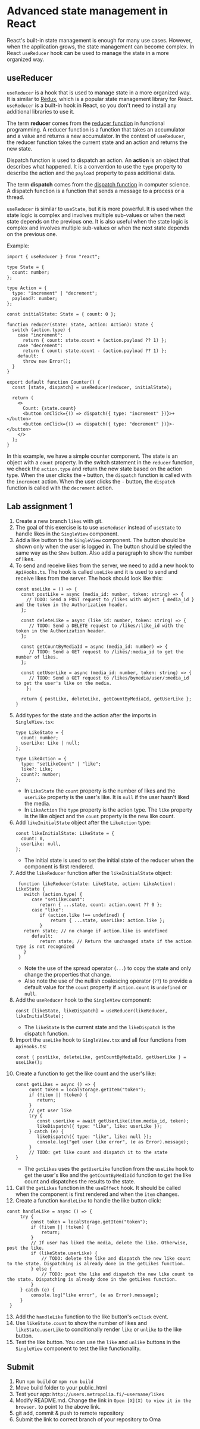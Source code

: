 # Advanced state management in React

React's built-in state management is enough for many use cases. However, when the application grows, the state management can become complex. In React `useReducer` hook can be used to manage the state in a more organized way.

## useReducer

`useReducer` is a hook that is used to manage state in a more organized way. It is similar to [Redux](https://redux.js.org/), which is a popular state management library for React. `useReducer` is a built-in hook in React, so you don't need to install any additional libraries to use it.

The term **reducer** comes from the [reducer function](https://en.wikipedia.org/wiki/Reducer_function) in functional programming. A reducer function is a function that takes an accumulator and a value and returns a new accumulator. In the context of `useReducer`, the reducer function takes the current state and an action and returns the new state.

Dispatch function is used to dispatch an action. An **action** is an object that describes what happened. It is a convention to use the `type` property to describe the action and the `payload` property to pass additional data.

The term **dispatch** comes from the [dispatch function](https://en.wikipedia.org/wiki/Dispatch_function) in computer science. A dispatch function is a function that sends a message to a process or a thread.

`useReducer` is similar to `useState`, but it is more powerful. It is used when the state logic is complex and involves multiple sub-values or when the next state depends on the previous one. It is also useful when the state logic is complex and involves multiple sub-values or when the next state depends on the previous one.

Example:

```tsx
import { useReducer } from "react";

type State = {
  count: number;
};

type Action = {
  type: "increment" | "decrement";
  payload?: number;
};

const initialState: State = { count: 0 };

function reducer(state: State, action: Action): State {
  switch (action.type) {
    case "increment":
      return { count: state.count + (action.payload ?? 1) };
    case "decrement":
      return { count: state.count - (action.payload ?? 1) };
    default:
      throw new Error();
  }
}

export default function Counter() {
  const [state, dispatch] = useReducer(reducer, initialState);

  return (
    <>
      Count: {state.count}
      <button onClick={() => dispatch({ type: "increment" })}>+</button>
      <button onClick={() => dispatch({ type: "decrement" })}>-</button>
    </>
  );
}
```

In this example, we have a simple counter component. The state is an object with a `count` property. In the switch statement in the `reducer` function, we check the `action.type` and return the new state based on the action type. When the user clicks the `+` button, the `dispatch` function is called with the `increment` action. When the user clicks the `-` button, the `dispatch` function is called with the `decrement` action.

## Lab assignment 1
1. Create a new branch `likes` with git.
2. The goal of this exercise is to use `useReduser` instead of `useState` to handle likes in the `SingleView` component.
3. Add a like button to the `SingleView` component. The button should be shown only when the user is logged in. The button should be styled the same way as the `Show` button. Also add a paragraph to show the number of likes.
4. To send and receive likes from the server, we need to add a new hook to `ApiHooks.ts`. The hook is called `useLike` and it is used to send and receive likes from the server. The hook should look like this:
   ```tsx
   const useLike = () => {
     const postLike = async (media_id: number, token: string) => {
       // TODO: Send a POST request to /likes with object { media_id } and the token in the Authorization header.
     };
     
     const deleteLike = async (like_id: number, token: string) => {
        // TODO: Send a DELETE request to /likes/:like_id with the token in the Authorization header.
     };
   
     const getCountByMediaId = async (media_id: number) => {
        // TODO: Send a GET request to /likes/:media_id to get the number of likes.
     };
   
     const getUserLike = async (media_id: number, token: string) => {
        // TODO: Send a GET request to /likes/bymedia/user/:media_id to get the user's like on the media.
       };      
   
     return { postLike, deleteLike, getCountByMediaId, getUserLike };
   }
   ```
5. Add types for the state and the action after the imports in `SingleView.tsx`: 
   ```tsx
   type LikeState = {
     count: number;
     userLike: Like | null;
   };

   type LikeAction = {
     type: "setLikeCount" | "like";
     like?: Like;
     count?: number;
   };
   ```
   - In `LikeState` the `count` property is the number of likes and the `userLike` property is the user's like. It is `null` if the user hasn't liked the media.
   - In `LikeAction` the `type` property is the action type. The `like` property is the like object and the `count` property is the new like count.
6. Add `likeInitialState` object after the `LikeAction` type:
   ```tsx
   const likeInitialState: LikeState = {
     count: 0,
     userLike: null,
   };
   ```
   - The initial state is used to set the initial state of the reducer when the component is first rendered.
7. Add the `likeReducer` function after the `likeInitialState` object:
   ```tsx
    function likeReducer(state: LikeState, action: LikeAction): LikeState {
      switch (action.type) {
         case "setLikeCount":
            return { ...state, count: action.count ?? 0 };
         case "like":
            if (action.like !== undefined) {
                return { ...state, userLike: action.like };
            }
      return state; // no change if action.like is undefined
         default:
            return state; // Return the unchanged state if the action type is not recognized
      }
    }
    ```
    - Note the use of the spread operator (`...`) to copy the state and only change the properties that change. 
    - Also note the use of the nullish coalescing operator (`??`) to provide a default value for the `count` property if `action.count` is `undefined` or `null`.
8. Add the `useReducer` hook to the `SingleView` component:
   ```tsx
   const [likeState, likeDispatch] = useReducer(likeReducer, likeInitialState);
   ```
   - The `likeState` is the current state and the `likeDispatch` is the dispatch function. 
9. Import the `useLike` hook to `SingleView.tsx` and all four functions from `ApiHooks.ts`:
   ```tsx
   const { postLike, deleteLike, getCountByMediaId, getUserLike } = useLike();
   ```
10. Create a function to get the like count and the user's like:
    ```tsx
    const getLikes = async () => {
         const token = localStorage.getItem("token");
         if (!item || !token) {
            return;
         }
         // get user like
         try {
            const userLike = await getUserLike(item.media_id, token);
            likeDispatch({ type: "like", like: userLike });
         } catch (e) {
            likeDispatch({ type: "like", like: null });
            console.log("get user like error", (e as Error).message);
         }
         // TODO: get like count and dispatch it to the state
    }
    ```
    - The `getLikes` uses the `getUserLike` function from the `useLike` hook to get the user's like and the `getCountByMediaId` function to get the like count and dispatches the results to the state.
11. Call the `getLikes` function in the `useEffect` hook. It should be called when the component is first rendered and when the `item` changes.
12. Create a function `handleLike` to handle the like button click:
   ```tsx
   const handleLike = async () => {
        try {
            const token = localStorage.getItem("token");
            if (!item || !token) {
                return;
            }
            // If user has liked the media, delete the like. Otherwise, post the like.
            if (likeState.userLike) {
                // TODO: delete the like and dispatch the new like count to the state. Dispatching is already done in the getLikes function.
            } else {
                // TODO: post the like and dispatch the new like count to the state. Dispatching is already done in the getLikes function.
            }
        } catch (e) {
            console.log("like error", (e as Error).message);
        }
    }
   ```
13. Add the `handleLike` function to the like button's `onClick` event.
14. Use `likeState.count` to show the number of likes and `likeState.userLike` to conditionally render `like` or `unlike` to the like button.
15. Test the like button. You can use the `like` and `unlike` buttons in the `SingleView` component to test the like functionality.

## Submit

1. Run `npm build` or `npm run build`
2. Move build folder to your public_html
3. Test your app: `http://users.metropolia.fi/~username/likes`
4. Modify README.md. Change the link in `Open [X](X) to view it in the browser.` to point to the above link.
5. git add, commit & push to remote repository
6. Submit the link to correct branch of your repository to Oma
